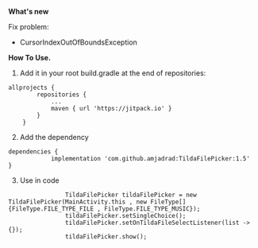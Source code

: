**What's new**

Fix problem: 
- CursorIndexOutOfBoundsException


**How To Use.**

1. Add it in your root build.gradle at the end of repositories:

```
allprojects {
		repositories {
			...
			maven { url 'https://jitpack.io' }
		}
	}
```

2. Add the dependency

```
dependencies {
	        implementation 'com.github.amjadrad:TildaFilePicker:1.5'
}
```

3. Use in code
```
                TildaFilePicker tildaFilePicker = new TildaFilePicker(MainActivity.this , new FileType[]{FileType.FILE_TYPE_FILE , FileType.FILE_TYPE_MUSIC});
                tildaFilePicker.setSingleChoice();
                tildaFilePicker.setOnTildaFileSelectListener(list -> {});
                tildaFilePicker.show();
```

